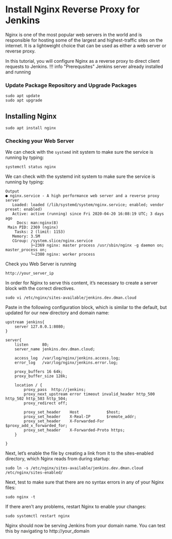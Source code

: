 # Install Nginx Reverse Proxy for Jenkins
Nginx is one of the most popular web servers in the world and is responsible for hosting some of the largest and highest-traffic sites on the internet. It is a lightweight choice that can be used as either a web server or reverse proxy.

In this tutorial, you will configure Nginx as a reverse proxy to direct client requests to Jenkins.
!!! info "Prerequsites" 
    Jenkins server already installed and running
### Update Package Repository and Upgrade Packages

``` shell title="Run from shell prompt" linenums="1"
sudo apt update
sudo apt upgrade
```

## Installing Nginx
``` shell title="Run from shell prompt"
sudo apt install nginx
```
### Checking your Web Server
We can check with the `systemd` init system to make sure the service is running by typing:
``` shell title="Run from shell prompt"
systemctl status nginx
```
We can check with the systemd init system to make sure the service is running by typing:
``` shell title="Output should look similar to the below" linenums="1"
Output
● nginx.service - A high performance web server and a reverse proxy server
   Loaded: loaded (/lib/systemd/system/nginx.service; enabled; vendor preset: enabled)
   Active: active (running) since Fri 2020-04-20 16:08:19 UTC; 3 days ago
     Docs: man:nginx(8)
 Main PID: 2369 (nginx)
    Tasks: 2 (limit: 1153)
   Memory: 3.5M
   CGroup: /system.slice/nginx.service
           ├─2369 nginx: master process /usr/sbin/nginx -g daemon on; master_process on;
           └─2380 nginx: worker process
```

Check you Web Server is running
``` shell title="Access your web server by visiting"
http://your_server_ip
```

In order for Nginx to serve this content, it’s necessary to create a server block with the correct directives.
``` shell title="Run from shell prompt (replace your domain)" linenums="1"
sudo vi /etc/nginx/sites-available/jenkins.dev.dman.cloud
```
Paste in the following configuration block, which is similar to the default, but updated for our new directory and domain name:
``` shell title="Paste the below (replace your domain)" linenums="1"
upstream jenkins{
    server 127.0.0.1:8080;
}

server{
    listen      80;
    server_name jenkins.dev.dman.cloud;

    access_log  /var/log/nginx/jenkins.access.log;
    error_log   /var/log/nginx/jenkins.error.log;

    proxy_buffers 16 64k;
    proxy_buffer_size 128k;

    location / {
        proxy_pass  http://jenkins;
        proxy_next_upstream error timeout invalid_header http_500 http_502 http_503 http_504;
        proxy_redirect off;

        proxy_set_header    Host            $host;
        proxy_set_header    X-Real-IP       $remote_addr;
        proxy_set_header    X-Forwarded-For $proxy_add_x_forwarded_for;
        proxy_set_header    X-Forwarded-Proto https;
    }

}
```
Next, let’s enable the file by creating a link from it to the sites-enabled directory, which Nginx reads from during startup:
``` shell title="Run from shell prompt (replace your domain)" linenums="1"
sudo ln -s /etc/nginx/sites-available/jenkins.dev.dman.cloud /etc/nginx/sites-enabled/
```
Next, test to make sure that there are no syntax errors in any of your Nginx files:
``` shell title="Run from shell prompt" linenums="1"
sudo nginx -t
```
If there aren’t any problems, restart Nginx to enable your changes:
``` shell title="Run from shell prompt" linenums="1"
sudo systemctl restart nginx
```
Nginx should now be serving Jenkins from your domain name. You can test this by navigating to http://your_domain
